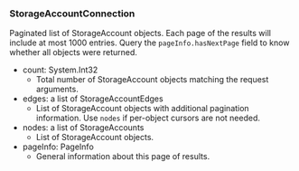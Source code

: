 ### StorageAccountConnection
Paginated list of StorageAccount objects. Each page of the results will include at most 1000 entries. Query the `pageInfo.hasNextPage` field to know whether all objects were returned.

- count: System.Int32
  - Total number of StorageAccount objects matching the request arguments.
- edges: a list of StorageAccountEdges
  - List of StorageAccount objects with additional pagination information. Use `nodes` if per-object cursors are not needed.
- nodes: a list of StorageAccounts
  - List of StorageAccount objects.
- pageInfo: PageInfo
  - General information about this page of results.
